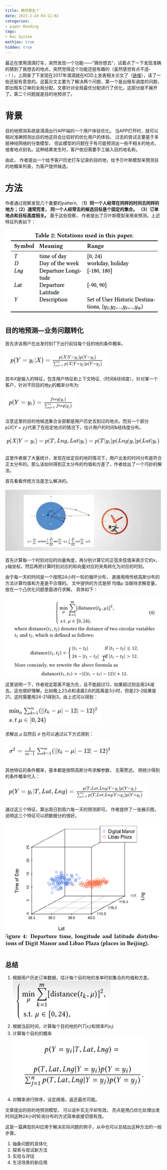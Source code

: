 ```yaml
---
title: 猜你想去？
date: 2023-2-24 03:11:02
categories:
- paper Reading
tags:
- Rec System
mathjax: true
hidden: true
---
```


最近在使用滴滴打车，突然发现一个功能——”猜你想去“，试着点了一下发现准确的猜到了我想去的地点，突然觉得这个功能还挺有趣的（虽然感觉有点不适- -！），上网查了下发现在2017年滴滴就在KDD上发表相关论文了（[链接](http://library.usc.edu.ph/ACM/KKD%202017/pdfs/p2151.pdf)）<!-- more -->，读了一些还挺有意思的。这篇论文主要为了解决两个问题，第一个是出租车调度的问题，即出租车订单的全局分配，文章针对全局最优分配进行了优化，这部分就不展开了。第二个问题就是目的地预测了。

# 背景

目的地预测系统是滴滴出行APP端的一个用户体验优化。 当APP打开时，就可以相对准确预测出目的地这将会比较好的优化用户的体验。 过去的尝试主要基于多层神经网络的分类模型， 但此模型的问题在于有可能预测出一些不相关的地点，或者地点别名。这种结果发生时，客户依旧需要手工输入目的地名称。

由此， 作者提出一个给予客户历史打车记录的目的地，给予贝叶斯模型来预测目的地概率列表，为客户提供候选。

# 方法

作者通过观察发现几个重要的pattern, （**1）同一个人经常在同样的时间去同样的地方；（2）通常而言， 同一个人经常去的候选目标是个固定的集合。 （3）订单地点和目标高度相关。** 基于这些观察， 作者提出了贝叶斯模型来用来预测。上述特征列表如下：

![image-20230503224138688](0224/image-20230503224138688.png)

## 目的地预测—业务问题转化

首先求该用户在出发时刻T下出行前往每个目的地的条件概率。

![image-20230503224903893](0224/image-20230503224903893.png)

其中$X$是输入的特征，包含用户特征和上下文特征,（时间&经纬度），针对某一个客户，针对不同目的地$y_i$的概率分布为:

![image-20230503225043912](0224/image-20230503225043912.png)

注意这里的目的地候选集合全部都是用户历史去到过的地点。而另一个部分$p(X|Y=y_j)$代表了在给定地点的情况下，估计用户的时间&经纬度分布。

![image-20230503225825386](0224/image-20230503225825386.png)

这里作者做了大量统计，发现在给定目的地的情况下，用户出发的时间分布是符合正太分布的。那么该如何得到正太分布的均值和方差了，作者给出了一个巧妙的解法。

首先看看传统方法是怎么解决的。

 <img src="0224/image-20230503230428688.png" alt="image-20230503230428688" style="zoom:67%;" />

首先计算每一个时刻对应的向量角度，再分别计算它的正弦余弦值来表示它的x，y轴坐标，然后再把计算时刻对应的和向量对应的夹角转化为对应的时刻。

由于每一天的时间是一个按照24小时一轮的循环分布， 直接用用传统高斯分布的方法计算均值和方差是不合理的。 文中提供的方式是把 均值$\mu$ 当做待求解变量，放在一个凸优化问题里面进行求解。 具体如下：

![image-20230503230752827](0224/image-20230503230752827.png)

这里说明一下，作者规定距离不能为负，且不能超过12，如果超过则会用24减去。这也很好理解。比如晚上23点和凌晨2点的距离是3小时，但是23-2结果是21，这时需要用24-21得到3。由上式可以得到：

![image-20230503231251638](0224/image-20230503231251638.png)

求解出 $\mu$ 后然后 $\sigma$ 也可以通过以下方式得到：

![image-20230503231346292](0224/image-20230503231346292.png)

其他特征的条件概率，基本都是按照高斯分布求解参数， 无需赘述。 把统计得到的条件概率代入：

![image-20230503232245828](0224/image-20230503232245828.png)

通过这三个特征，算出周日到周六每一天的预测即可。 作者提供了一张展示图， 说明这三个特征可以把数据分的很好。

![img](0224/v2-05541b4818cee71b6528b633ba518c47_720w.webp)

## 总结

1. 根据用户历史订单数据，估计每个目的地的发单时刻集合的均值和方差。
   ![image-20230503232533070](0224/image-20230503232533070.png)
2. 根据当前时间，计算每个目的地的$P(T|x_i)$和频率$P(x_i)$
3. 计算每个目的的概率
   ![image-20230503232801133](0224/image-20230503232801133.png)
4. 对概率进行排序，设定阈值，返还最优可能。

文章提出的目的地预测模型， 可以说朴实无华却有效。 亮点是用凸优化处理出发时间这种24小时轮询分布的方式简单直接切很有效。

这是一篇典型的AI应用于解决实际问题的例子，从中也可以总结出这种方法的一般步骤。

1. 抽象问题的具体化
2. 探索与尝试新方法
3. 实验与评估
4. 生活场景的新应用
